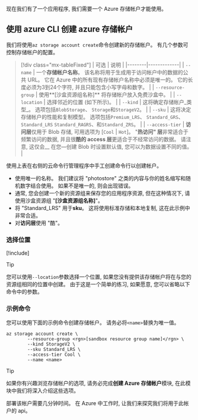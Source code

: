 现在我们有了一个应用程序, 我们需要一个 Azure 存储帐户才能使用。

## <a name="use-the-azure-cli-to-create-an-azure-storage-account"></a>使用 azure CLI 创建 azure 存储帐户

我们将使用`az storage account create`命令创建新的存储帐户。 有几个参数可控制存储帐户的配置。

> [!div class="mx-tableFixed"]
> | 可选 | 说明 |
> |--------|-------------|
> | `--name` | 一个**存储帐户名称**。 该名称将用于生成用于访问帐户中的数据的公共 URL。 它在 Azure 中的所有现有存储帐户名称中必须是唯一的。 它的长度必须为3到24个字符, 并且只能包含小写字母和数字。 |
> | `--resource-group` | 使用**<rgn>[沙盒资源组名称]</rgn>** 将存储帐户放入免费沙盒中。 |
> | `--location` | 选择邻近的位置 (如下所示)。 |
> | `--kind` | 这将确定存储帐户_类型_。 选项包括`BlobStorage`、 `Storage`和`StorageV2`。 |
> | `--sku` | 这将决定存储帐户的性能和复制模型。 选项包括`Premium_LRS`、 `Standard_GRS`、 `Standard_LRS` `Standard_RAGRS`、和`Standard_ZRS`。 |
> | `--access-tier` | **访问层**仅用于 Blob 存储, 可用选项为 [`Cool` \| `Hot`]。 "**热访问" 层**非常适合于频繁访问的数据, 并且很**酷的 access 层**更适合于不经常访问的数据。 请注意, 这仅会__ 在您&mdash;创建 Blob 时设置默认值, 您可以为数据设置不同的值。 |
    
使用上表在右侧的云命令行管理程序中手工创建命令行以创建帐户。
- 使用唯一的名称。 我们建议将 "photostore" 之类的内容与你的姓名缩写和随机数字结合使用。 如果不是唯一的, 则会出现错误。
- 通常, 您会创建一个新的资源组来保存您的应用程序资源, 但在这种情况下, 请使用沙盒资源组 "**<rgn>[沙盒资源组名称]</rgn>**"。
- 将 "Standard_LRS" 用于**sku**。 这将使用标准存储和本地复制, 这在此示例中非常合适。
- 对**访问层**使用 "酷"。

### <a name="selecting-a-location"></a>选择位置
<!-- Resource selection -->
[!include[](../../../includes/azure-sandbox-regions-first-mention-note.md)]

> [!TIP]
> 您可以使用`--location`参数选择一个位置, 如果您没有提供该存储帐户将在与您的资源组相同的位置中创建。 由于这是一个简单的练习, 如果愿意, 您可以省略以下命令中的参数。

### <a name="example-command"></a>示例命令

您可以使用下面的示例命令创建存储帐户。 请务必将`<name>`替换为唯一值。

```azurecli
az storage account create \
        --resource-group <rgn>[sandbox resource group name]</rgn> \
        --kind StorageV2 \
        --sku Standard_LRS \
        --access-tier Cool \
        --name <name>
```

> [!TIP]
> 如果你有兴趣浏览存储帐户的选项, 请务必完成**创建 Azure 存储帐户**模块, 在此模块中我们将深入介绍这些选项。

部署该帐户需要几分钟时间。 在 Azure 中工作时, 让我们来探究我们将用于此帐户的 api。
